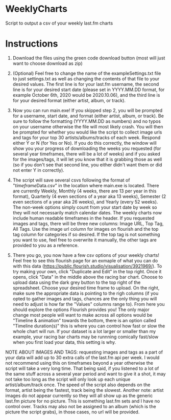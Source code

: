 # WeeklyCharts
 Script to output a csv of your weekly last.fm charts

# Instructions
 1. Download the files using the green code download button (most will just want to choose download as zip)
 
 2. (Optional) Feel free to change the name of the exampleSettings.txt file to just settings.txt as well as changing the contents of that file to your desired values.  The first line is for your last.fm username, the second line is for your desired start date (please set in YYYY.MM.DD format, for example October 6th, 2020 would be 2020.10.06), and the third line is for your desired format (either artist, album, or track).
 
 3. Now you can run main.exe! If you skipped step 2, you will be prompted for a username, start date, and format (either artist, album, or track).  Be sure to follow the formatting (YYYY.MM.DD as numbers) and no typos on your username otherwise the file will most likely crash.  You will then be prompted for whether you would like the script to collect image urls and tags for your top 30 artists/albums/tracks of each week.  Respond either Y or N (for Yes or No).  If you do this correctly, the window will show you your progress of downloading the weeks you requested (for several year timeframes, there will be a lot of weeks) and if you asked for the images/tags, it will let you know that it is grabbing those as well (so if you don't see that second line, you either didn't want them or did not enter Y in correctly).

4. The script will save several csvs following the format of "*timeframe*Data.csv" in the location where main.exe is located.  There are currently Weekly, Monthly (4 weeks, there are 13 per year in this format), Quarterly (4 even sections of a year aka 13 weeks), Semester (2 even sections of a year aka 26 weeks), and Yearly (every 52 weeks).  The non-week options simply count from your start date by week so they will not necessarily match calendar dates.  The weekly charts now include human readable timeframes in the header.  If you requested images and tags, there will be three new columns: Image URL, Top Tag, All Tags.  Use the image url column for images on flourish and the top tag column for categories if so desired.  If the top tag is not something you want to use, feel free to overwrite it manually, the other tags are provided to you as a reference.
 
 5. There you go, you now have a few csv options of your weekly charts! Feel free to see this flourish page for an exmaple of what you can do with this data (https://public.flourish.studio/visualisation/3921969/). To try making your own, click "Duplicate and Edit" in the top right.  Once it opens, click "Data" in the middle above the racing bar chart.  Choose to upload data using the dark grey button to the top right of the spreadsheet.  Choose your desired time frame to upload. On the right, make sure the appropriate data is pointing to the righ columns (if you opted to gather images and tags, chances are the only thing you will need to adjust is how far the "Values" columns range to). From here you should explore the options Flourish provides you! The only major change most people will want to make across all options would be "Timeline & animation" towards the bottom, there is an option called "Timeline duration(s)" this is where you can control how fast or slow the whole chart will run.  If your dataset is a lot larger or smaller than my example, your racing bar charts may be runnning comically fast/slow when you first load your data, this setting is why.

NOTE ABOUT IMAGES AND TAGS: requesting images and tags as a part of your data will add up to 30 extra calls of the last.fm api per week.  I would not recommend using this on timeframes beyond a year otherwise the script will take a very long time.  That being said, if you listened to a lot of the same stuff across a several year period and want to give it a shot, it may not take too long as the script will only look up each unique artist/album/track once.  The speed of the script also depends on the format, artist being the fastest, track being the slowest.  Another note: artist images do not appear currently so they will all show up as the generic last.fm picture for no picture.  This is something last.fm sets and I have no control over.  Tracks may also not be assigned to an album (which is the picture the script grabs), in those cases, no url will be provided.
